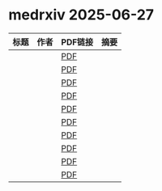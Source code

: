 # medrxiv 2025-06-27

| 标题 | 作者 | PDF链接 |  摘要 |
|------|------|--------|------|
|  |  | [PDF](https://doi.org/10.1101/2025.06.24.25330195) |  |
|  |  | [PDF](https://doi.org/10.1101/2025.06.24.25329401) |  |
|  |  | [PDF](https://doi.org/10.1101/2025.06.23.25330155) |  |
|  |  | [PDF](https://doi.org/10.1101/2025.06.22.25330066) |  |
|  |  | [PDF](https://doi.org/10.1101/2025.06.25.25330304) |  |
|  |  | [PDF](https://doi.org/10.1101/2025.06.17.25329709) |  |
|  |  | [PDF](https://doi.org/10.1101/2025.06.17.25329818) |  |
|  |  | [PDF](https://doi.org/10.1101/2025.04.14.25325787) |  |
|  |  | [PDF](https://doi.org/10.1101/2025.06.24.25330161) |  |
|  |  | [PDF](https://doi.org/10.1101/2025.06.26.25330314) |  |
